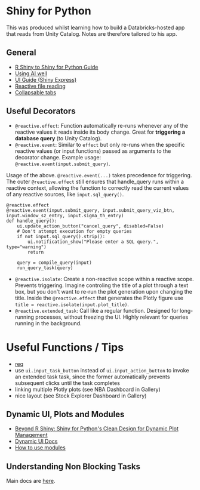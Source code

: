 # Shiny for Python

This was produced whilst learning how to build a Databricks-hosted app that reads from Unity Catalog. Notes are therefore tailored to his app.

## General

* [R Shiny to Shiny for Python Guide](https://gist.github.com/wch/616934a6fe57636434154c112ac8a718)
* [Using AI well](https://www.appsilon.com/post/shiny-vscode-copilot)
* [UI Guide (Shiny Express)](https://shiny.posit.co/py/docs/user-interfaces.html)
* [Reactive file reading](https://shiny.posit.co/py/docs/reactive-patterns.html#file)
* [Collapsable tabs](https://shiny.posit.co/py/api/core/ui.accordion_panel.html#shiny.ui.accordion_panel)

## Useful Decorators

* `@reactive.effect`: Function automatically re-runs whenever any of the reactive values it reads inside its body change. Great for **triggering a database query** (to Unity Catalog).
* `@reactive.event`: Similar to `effect` but only re-runs when the specific reactive values (or input functions) passed as arguments to the decorator change. Example usage: `@reactive.event(input.submit_query)`.

Usage of the above. `@reactive.event(...)` takes precedence for triggering. The outer `@reactive.effect` still ensures that handle_query runs within a reactive context, allowing the function to correctly read the current values of any reactive sources, like `input.sql_query()`.

```
@reactive.effect
@reactive.event(input.submit_query, input.submit_query_viz_btn, input.window_sz_entry, input.sigma_th_entry)
def handle_query():
    ui.update_action_button("cancel_query", disabled=False)
    # Don't attempt execution for empty queries
    if not input.sql_query().strip():
        ui.notification_show("Please enter a SQL query.", type="warning")
        return
    
    query = compile_query(input)
    run_query_task(query)
```

* `@reactive.isolate`: Create a non-reactive scope within a reactive scope. Prevents triggering. Imagine controling the title of a plot through a text box, but you don't want to re-run the plot generation upon changing the title. Inside the `@reactive.effect` that generates the Plotly figure use `title = reactive.isolate(input.plot_title)`.
* `@reactive.extended_task`: Call like a regular function. Designed for long-running processes, without freezing the UI. Highly relevant for queries running in the background.

# Useful Functions / Tips

* [req](https://shiny.posit.co/r/reference/shiny/0.14/req.html)
* use `ui.input_task_button` instead of `ui.input_action_button` to invoke an extended task task, since the former automatically prevents subsequent clicks until the task completes
* linking multiple Plotly plots (see NBA Dashboard in Gallery)
* nice layout (see Stock Explorer Dashboard in Gallery)

## Dynamic UI, Plots and Modules

* [Beyond R Shiny: Shiny for Python's Clean Design for Dynamic Plot Management](https://www.appsilon.com/post/shiny-for-python-clean-design-for-dynamic-plot-management)
* [Dynamic UI Docs](https://shiny.posit.co/py/api/express/express.ui.panel_conditional.html)
* [How to use modules](https://www.appsilon.com/post/shiny-for-python-custom-module)

## Understanding Non Blocking Tasks

Main docs are [here](https://shiny.posit.co/py/docs/nonblocking.html#:~:text=Shiny%20has%20async%20support%20as,parts%20of%20your%20Shiny%20app).